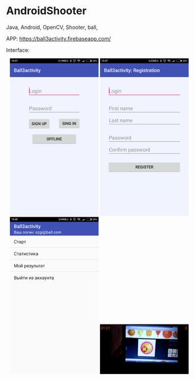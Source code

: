 # AndroidShooter
Java, Android, OpenCV, Shooter, ball,

APP: https://ball3activity.firebaseapp.com/


Interface:
<p align="center">
  <img src="Interface/main.png" width="240" hight="360"/>
  <img src="Interface/register.png" width="240" hight="360"/>
  <img src="Interface/main menu.png" width="240" hight="360"/>
  <img src="Interface/play game.png" width="240" hight="360"/>
</p>
